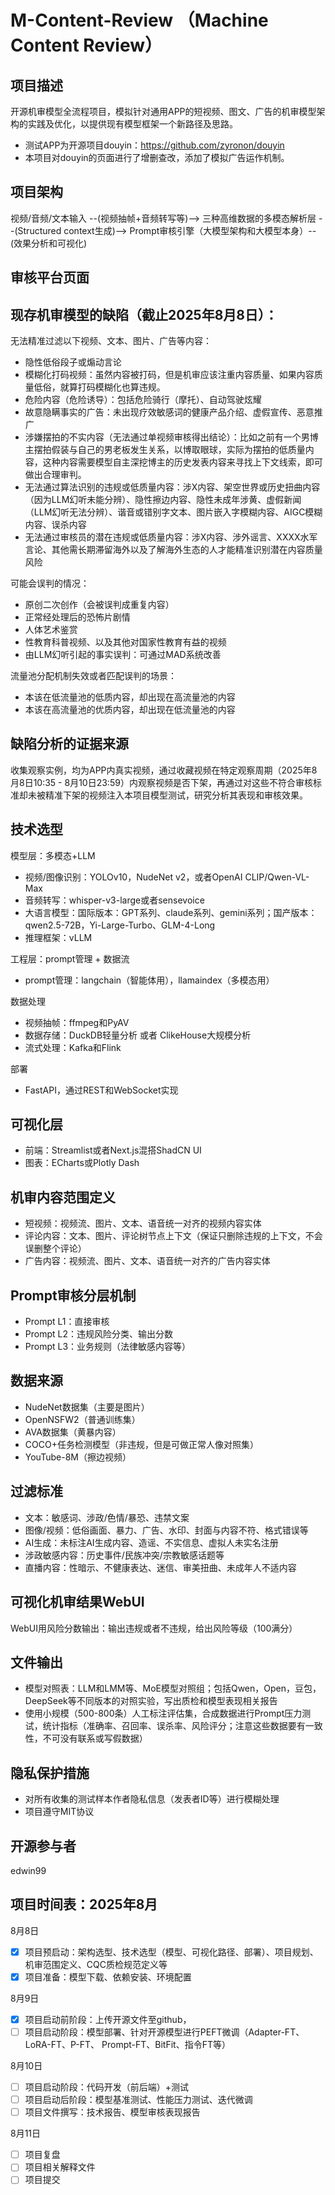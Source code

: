 # M-Content-Review （Machine Content Review）
## 项目描述
开源机审模型全流程项目，模拟针对通用APP的短视频、图文、广告的机审模型架构的实践及优化，以提供现有模型框架一个新路径及思路。
- 测试APP为开源项目douyin：https://github.com/zyronon/douyin
- 本项目对douyin的页面进行了增删查改，添加了模拟广告运作机制。

## 项目架构
视频/音频/文本输入 --(视频抽帧+音频转写等)--> 三种高维数据的多模态解析层 --(Structured context生成)--> Prompt审核引擎（大模型架构和大模型本身）--(效果分析和可视化)

## 审核平台页面


## 现存机审模型的缺陷（截止2025年8月8日）：
无法精准过滤以下视频、文本、图片、广告等内容：
- 隐性低俗段子或煽动言论
- 模糊化打码视频：虽然内容被打码，但是机审应该注重内容质量、如果内容质量低俗，就算打码模糊化也算违规。
- 危险内容（危险诱导）：包括危险骑行（摩托）、自动驾驶炫耀
- 故意隐瞒事实的广告：未出现疗效敏感词的健康产品介绍、虚假宣传、恶意推广
- 涉嫌摆拍的不实内容（无法通过单视频审核得出结论）：比如之前有一个男博主摆拍假装与自己的男老板发生关系，以博取眼球，实际为摆拍的低质量内容，这种内容需要模型自主深挖博主的历史发表内容来寻找上下文线索，即可做出合理审判。
- 无法通过算法识别的违规或低质量内容：涉X内容、架空世界或历史扭曲内容（因为LLM幻听未能分辨）、隐性擦边内容、隐性未成年涉黄、虚假新闻（LLM幻听无法分辨）、谐音或错别字文本、图片嵌入字模糊内容、AIGC模糊内容、误杀内容
- 无法通过审核员的潜在违规或低质量内容：涉X内容、涉外谣言、XXXX水军言论、其他需长期滞留海外以及了解海外生态的人才能精准识别潜在内容质量风险

可能会误判的情况：
- 原创二次创作（会被误判成重复内容）
- 正常经处理后的恐怖片剧情
- 人体艺术鉴赏
- 性教育科普视频、以及其他对国家性教育有益的视频
- 由LLM幻听引起的事实误判：可通过MAD系统改善

流量池分配机制失效或者匹配误判的场景：
- 本该在低流量池的低质内容，却出现在高流量池的内容
- 本该在高流量池的优质内容，却出现在低流量池的内容

## 缺陷分析的证据来源
收集观察实例，均为APP内真实视频，通过收藏视频在特定观察周期（2025年8月8日10:35 - 8月10日23:59）内观察视频是否下架，再通过对这些不符合审核标准却未被精准下架的视频注入本项目模型测试，研究分析其表现和审核效果。

## 技术选型
模型层：多模态+LLM
- 视频/图像识别：YOLOv10，NudeNet v2，或者OpenAI CLIP/Qwen-VL-Max
- 音频转写：whisper-v3-large或者sensevoice
- 大语言模型：国际版本：GPT系列、claude系列、gemini系列；国产版本：qwen2.5-72B，Yi-Large-Turbo、GLM-4-Long
- 推理框架：vLLM

工程层：prompt管理 + 数据流 
- prompt管理：langchain（智能体用），llamaindex（多模态用）

数据处理
- 视频抽帧：ffmpeg和PyAV
- 数据存储：DuckDB轻量分析 或者 ClikeHouse大规模分析
- 流式处理：Kafka和Flink

部署
- FastAPI，通过REST和WebSocket实现

## 可视化层
- 前端：Streamlist或者Next.js混搭ShadCN UI
- 图表：ECharts或Plotly Dash

## 机审内容范围定义
- 短视频：视频流、图片、文本、语音统一对齐的视频内容实体
- 评论内容：文本、图片、评论树节点上下文（保证只删除违规的上下文，不会误删整个评论）
- 广告内容：视频流、图片、文本、语音统一对齐的广告内容实体 

## Prompt审核分层机制
- Prompt L1：直接审核
- Prompt L2：违规风险分类、输出分数
- Prompt L3：业务规则（法律敏感内容等）

## 数据来源
- NudeNet数据集（主要是图片）
- OpenNSFW2（普通训练集）
- AVA数据集（黄暴内容）
- COCO+任务检测模型（非违规，但是可做正常人像对照集）
- YouTube-8M（擦边视频）

## 过滤标准
- 文本：敏感词、涉政/色情/暴恐、违禁文案
- 图像/视频：低俗画面、暴力、广告、水印、封面与内容不符、格式错误等
- AI生成：未标注AI生成内容、造谣、不实信息、虚拟人未实名注册
- 涉政敏感内容：历史事件/民族冲突/宗教敏感话题等
- 直播内容：性暗示、不健康表达、迷信、审美扭曲、未成年人不适内容

## 可视化机审结果WebUI
WebUI用风险分数输出：输出违规或者不违规，给出风险等级（100满分）

## 文件输出
- 模型对照表：LLM和LMM等、MoE模型对照组；包括Qwen，Open，豆包，DeepSeek等不同版本的对照实验，写出质检和模型表现相关报告
- 使用小规模（500-800条）人工标注评估集，合成数据进行Prompt压力测试，统计指标（准确率、召回率、误杀率、风险评分；注意这些数据要有一致性，不可没有联系或写假数据）

## 隐私保护措施
- 对所有收集的测试样本作者隐私信息（发表者ID等）进行模糊处理
- 项目遵守MIT协议

## 开源参与者
edwin99

## 项目时间表：2025年8月
8月8日 
- [x] 项目预启动：架构选型、技术选型（模型、可视化路径、部署）、项目规划、机审范围定义、CQC质检规范定义等
- [x] 项目准备：模型下载、依赖安装、环境配置

8月9日
- [x] 项目启动前阶段：上传开源文件至github，
- [ ] 项目启动阶段：模型部署、针对开源模型进行PEFT微调（Adapter-FT、LoRA-FT、P-FT、 Prompt-FT、BitFit、指令FT等）

8月10日
- [ ] 项目启动阶段：代码开发（前后端）+测试
- [ ] 项目启动后阶段：模型基准测试、性能压力测试、迭代微调
- [ ] 项目文件撰写：技术报告、模型审核表现报告

8月11日
- [ ] 项目复盘
- [ ] 项目相关解释文件
- [ ] 项目提交
